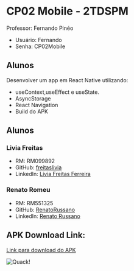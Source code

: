 # CP02 Mobile - 2TDSPM

Professor: Fernando Pinéo


- Usuário: Fernando
- Senha: CP02Mobile

## Alunos

Desenvolver um app em React Native utilizando:
- useContext,useEffect e useState.
- AsyncStorage
-  React Navigation
-  Build do APK

## Alunos

### Livia Freitas
- RM: RM099892
- GitHub: [freitaslivia](https://github.com/freitaslivia)
- LinkedIn: [Lívia Freitas Ferreira](https://www.linkedin.com/in/l%C3%ADvia-freitas-ferreira/)

### Renato Romeu
- RM: RM551325
- GitHub: [RenatoRussano](https://github.com/RenatoRussano)
- LinkedIn: [Renato Russano](https://www.linkedin.com/in/renato-russano-706423a3/)

## APK Download Link:

[Link para download do APK](https://drive.google.com/file/d/19aDr6F33NByADn8ih2LWdOckZQIjs9RR/view?usp=sharing)

![Quack!](https://i.ibb.co/0V1sxL8/pato.png)
